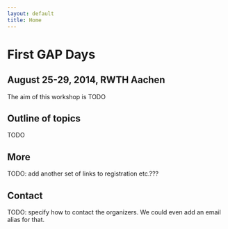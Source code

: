 ```yaml
---
layout: default
title: Home
---
```


# First GAP Days
## August 25-29, 2014, RWTH Aachen

The aim of this workshop is TODO


## Outline of topics

TODO

## More

TODO: add another set of links to registration etc.???

## Contact

TODO: specify how to contact the organizers. We could even
add an email alias for that.